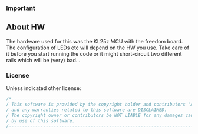 ### Important

## About HW

The hardware used for this was the KL25z MCU with the freedom board. The configuration of LEDs etc will depend
on the HW you use. Take care of it before you start running the code or it might short-circuit two different rails
which will be (very) bad...

### License

Unless indicated other license:

```c
/*----------------------------------------------------------------------------/
/ This software is provided by the copyright holder and contributors "AS IS"
/ and any warranties related to this software are DISCLAIMED.
/ The copyright owner or contributors be NOT LIABLE for any damages caused
/ by use of this software.
/----------------------------------------------------------------------------*/
```
